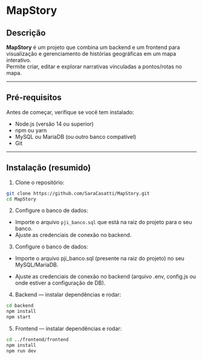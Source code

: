 # MapStory

## Descrição
**MapStory** é um projeto que combina um backend e um frontend para visualização e gerenciamento de histórias geográficas em um mapa interativo.  
Permite criar, editar e explorar narrativas vinculadas a pontos/rotas no mapa.

---

##  Pré-requisitos
Antes de começar, verifique se você tem instalado:
- Node.js (versão 14 ou superior)
- npm ou yarn
- MySQL ou MariaDB (ou outro banco compatível)
- Git

---

##  Instalação (resumido)
1. Clone o repositório:
```bash
git clone https://github.com/SaraCasatti/MapStory.git
cd MapStory
```

2. Configure o banco de dados:
- Importe o arquivo `pji_banco.sql` que está na raiz do projeto para o seu banco.
- Ajuste as credenciais de conexão no backend.

3. Configure o banco de dados:

- Importe o arquivo pji_banco.sql (presente na raiz do projeto) no seu MySQL/MariaDB.

- Ajuste as credenciais de conexão no backend (arquivo .env, config.js ou onde estiver a configuração de DB).

4. Backend — instalar dependências e rodar:
```bash
cd backend
npm install
npm start
```
5. Frontend — instalar dependências e rodar:
```bash
cd ../frontend/frontend
npm install
npm run dev
```
